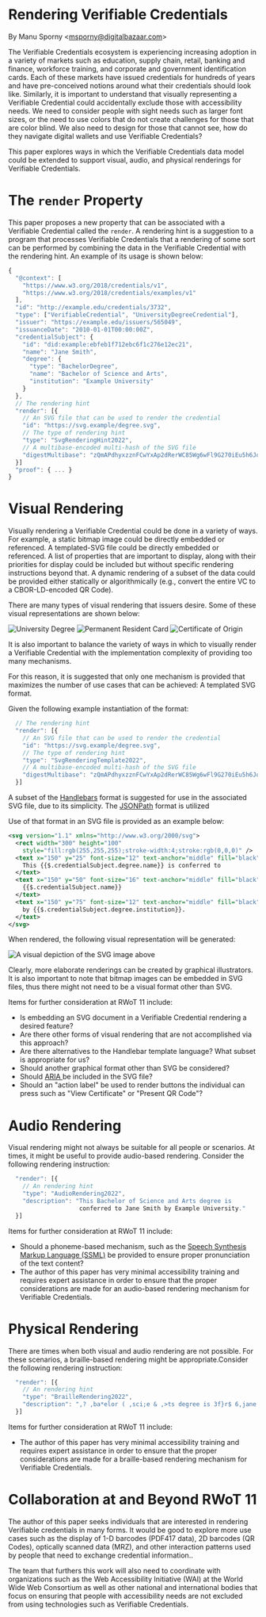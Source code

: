 Rendering Verifiable Credentials
================================

By Manu Sporny &lt;<msporny@digitalbazaar.com>&gt;

The Verifiable Credentials ecosystem is experiencing increasing adoption in a
variety of markets such as education, supply chain, retail, banking and finance,
workforce training, and corporate and government identification cards. Each of
these markets have issued credentials for hundreds of years and have
pre-conceived notions around what their credentials should look like. Similarly,
it is important to understand that visually representing a Verifiable Credential
could accidentally exclude those with accessibility needs. We need to consider
people with sight needs such as larger font sizes, or the need to use colors
that do not create challenges for those that are color blind. We also need to
design for those that cannot see, how do they navigate digital wallets and use
Verifiable Credentials?

This paper explores ways in which the Verifiable Credentials data model could be
extended to support visual, audio, and physical renderings for Verifiable
Credentials.

The `render` Property
=====================

This paper proposes a new property that can be associated with a Verifiable
Credential called the `render`. A rendering hint is a suggestion to a program
that processes Verifiable Credentials that a rendering of some sort can be
performed by combining the data in the Verifiable Credential with the rendering
hint. An example of its usage is shown below:

```javascript
{
  "@context": [
    "https://www.w3.org/2018/credentials/v1",
    "https://www.w3.org/2018/credentials/examples/v1"
  ],
  "id": "http://example.edu/credentials/3732",
  "type": ["VerifiableCredential", "UniversityDegreeCredential"],
  "issuer": "https://example.edu/issuers/565049",
  "issuanceDate": "2010-01-01T00:00:00Z",
  "credentialSubject": {
    "id": "did:example:ebfeb1f712ebc6f1c276e12ec21",
    "name": "Jane Smith",
    "degree": {
      "type": "BachelorDegree",
      "name": "Bachelor of Science and Arts",
      "institution": "Example University"
    }
  },
  // The rendering hint
  "render": [{
    // An SVG file that can be used to render the credential
    "id": "https://svg.example/degree.svg",
    // The type of rendering hint
    "type": "SvgRenderingHint2022",
    // A multibase-encoded multi-hash of the SVG file
    "digestMultibase": "zQmAPdhyxzznFCwYxAp2dRerWC85Wg6wFl9G270iEu5h6JqW"
  }]
  "proof": { ... }
}
```

Visual Rendering
================

Visually rendering a Verifiable Credential could be done in a variety of ways.
For example, a static bitmap image could be directly embedded or referenced. A
templated-SVG file could be directly embedded or referenced. A list of
properties that are important to display, along with their priorities for
display could be included but without specific rendering instructions beyond
that. A dynamic rendering of a subset of the data could be provided either
statically or algorithmically (e.g., convert the entire VC to a CBOR-LD-encoded
QR Code).

There are many types of visual rendering that issuers desire. Some of these
visual representations are shown below:

![University Degree](media/rvc-degree.jpg) ![Permanent Resident Card](media/rvc-prc.jpg) ![Certificate of Origin](media/rvc-cog.jpg)

It is also important to balance the variety of ways in which to visually render
a Verifiable Credential with the implementation complexity of providing too many
mechanisms.

For this reason, it is suggested that only one mechanism is provided that
maximizes the number of use cases that can be achieved: A templated SVG format.

Given the following example instantiation of the format:

```javascript
  // The rendering hint
  "render": [{
    // An SVG file that can be used to render the credential
    "id": "https://svg.example/degree.svg",
    // The type of rendering hint
    "type": "SvgRenderingTemplate2022",
    // A multibase-encoded multi-hash of the SVG file
    "digestMultibase": "zQmAPdhyxzznFCwYxAp2dRerWC85Wg6wFl9G270iEu5h6JqW"
  }]
```

A subset of the [Handlebars](https://handlebarsjs.com/guide/) format is
suggested for use in the associated SVG file, due to its simplicity. The
[JSONPath](https://datatracker.ietf.org/doc/html/draft-ietf-jsonpath-base)
format is utilized

Use of that format in an SVG file is provided as an example below:

```xml
<svg version="1.1" xmlns="http://www.w3.org/2000/svg">
  <rect width="300" height="100"
    style="fill:rgb(255,255,255);stroke-width:4;stroke:rgb(0,0,0)" />
  <text x="150" y="25" font-size="12" text-anchor="middle" fill="black">
    This {{$.credentialSubject.degree.name}} is conferred to
  </text>
  <text x="150" y="50" font-size="16" text-anchor="middle" fill="black">
    {{$.credentialSubject.name}}
  </text>
  <text x="150" y="75" font-size="12" text-anchor="middle" fill="black">
    by {{$.credentialSubject.degree.institution}}.
  </text>
</svg>
```

When rendered, the following visual representation will be generated:

![A visual depiction of the SVG image above](media/rvc-svg-example.png)

Clearly, more elaborate renderings can be created by graphical illustrators. It
is also important to note that bitmap images can be embedded in SVG files, thus
there might not need to be a visual format other than SVG.

Items for further consideration at RWoT 11 include:

* Is embedding an SVG document in a Verifiable Credential rendering a desired
  feature?
* Are there other forms of visual rendering that are not accomplished via this
  approach?
* Are there alternatives to the Handlebar template language? What subset is
  appropriate for us?
* Should another graphical format other than SVG be considered?
* Should [ARIA ](https://a11y-guidelines.orange.com/en/articles/accessible-svg/)
  be included in the SVG file?
* Should an "action label" be used to render buttons the individual can press
  such as "View Certificate" or "Present QR Code"?

Audio Rendering
===============

Visual rendering might not always be suitable for all people or scenarios. At
times, it might be useful to provide audio-based rendering. Consider the
following rendering instruction:

```javascript
  "render": [{
    // An rendering hint
    "type": "AudioRendering2022",
    "description": "This Bachelor of Science and Arts degree is
                    conferred to Jane Smith by Example University."
  }]
```

Items for further consideration at RWoT 11 include:

* Should a phoneme-based mechanism, such as the [Speech Synthesis Markup
  Language (SSML)](https://www.w3.org/TR/speech-synthesis11/) be provided to
  ensure proper pronunciation of the text content?
* The author of this paper has very minimal accessibility training and requires
  expert assistance in order to ensure that the proper considerations are made
  for an audio-based rendering mechanism for Verifiable Credentials.

Physical Rendering
==================

There are times when both visual and audio rendering are not possible. For these
scenarios, a braille-based rendering might be appropriate.Consider the following
rendering instruction:

```javascript
  "render": [{
    // An rendering hint
    "type": "BrailleRendering2022",
    "description": ",? ,ba*elor ( ,sci;e & ,>ts degree is 3f}r$ 6,jane ,smi? 0,example ,univ}s;y4"
  }]
```

Items for further consideration at RWoT 11 include:

* The author of this paper has very minimal accessibility training and requires
  expert assistance in order to ensure that the proper considerations are made
  for a braille-based rendering mechanism for Verifiable Credentials.

Collaboration at and Beyond RWoT 11
===================================

The author of this paper seeks individuals that are interested in rendering
Verifiable credentials in many forms. It would be good to explore more use cases
such as the display of 1-D barcodes (PDF417 data), 2D barcodes (QR Codes),
optically scanned data (MRZ), and other interaction patterns used by people that
need to exchange credential information..

The team that furthers this work will also need to coordinate with organizations
such as the Web Accessibility Initiative (WAI) at the World Wide Web Consortium
as well as other national and international bodies that focus on ensuring that
people with accessibility needs are not excluded from using technologies such as
Verifiable Credentials.
